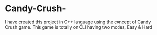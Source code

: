 # Candy-Crush-
I have created this project in C++ language using the concept of Candy Crush game. This game is totally on CLI having two modes, Easy &amp; Hard
